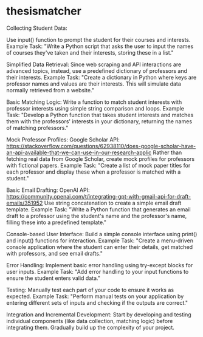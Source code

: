 # thesismatcher

Collecting Student Data:

Use input() function to prompt the student for their courses and interests.
Example Task: "Write a Python script that asks the user to input the names of courses they've taken and their interests, storing these in a list."

Simplified Data Retrieval:
Since web scraping and API interactions are advanced topics, instead, use a predefined dictionary of professors and their interests.
Example Task: "Create a dictionary in Python where keys are professor names and values are their interests. This will simulate data normally retrieved from a website."

Basic Matching Logic:
Write a function to match student interests with professor interests using simple string comparison and loops.
Example Task: "Develop a Python function that takes student interests and matches them with the professors' interests in your dictionary, returning the names of matching professors."

Mock Professor Profiles:
Google Scholar API: https://stackoverflow.com/questions/62938110/does-google-scholar-have-an-api-available-that-we-can-use-in-our-research-applic
Rather than fetching real data from Google Scholar, create mock profiles for professors with fictional papers.
Example Task: "Create a list of mock paper titles for each professor and display these when a professor is matched with a student."

Basic Email Drafting:
OpenAI API: https://community.openai.com/t/integrating-gpt-with-gmail-api-for-draft-emails/351952
Use string concatenation to create a simple email draft template.
Example Task: "Write a Python function that generates an email draft to a professor using the student's name and the professor's name, filling these into a predefined template."

Console-based User Interface:
Build a simple console interface using print() and input() functions for interaction.
Example Task: "Create a menu-driven console application where the student can enter their details, get matched with professors, and see email drafts."

Error Handling:
Implement basic error handling using try-except blocks for user inputs.
Example Task: "Add error handling to your input functions to ensure the student enters valid data."

Testing:
Manually test each part of your code to ensure it works as expected.
Example Task: "Perform manual tests on your application by entering different sets of inputs and checking if the outputs are correct."

Integration and Incremental Development:
Start by developing and testing individual components (like data collection, matching logic) before integrating them.
Gradually build up the complexity of your project.
